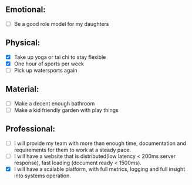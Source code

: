 
Emotional:
-----------
- [ ] Be a good role model for my daughters

Physical:
-----------
- [x] Take up yoga or tai chi to stay flexible
- [x] One hour of sports per week
- [ ] Pick up watersports again

Material:
-----------
- [ ] Make a decent enough bathroom
- [ ] Make a kid friendly garden with play things

Professional:
-----------
- [ ] I will provide my team with more than enough time, documentation and requirements for them to work at a steady pace.
- [ ] I will have a website that is distributed(low latency < 200ms server response), fast loading (document ready < 1500ms).
- [x] I will have a scalable platform, with full metrics, logging and full insight into systems operation.
